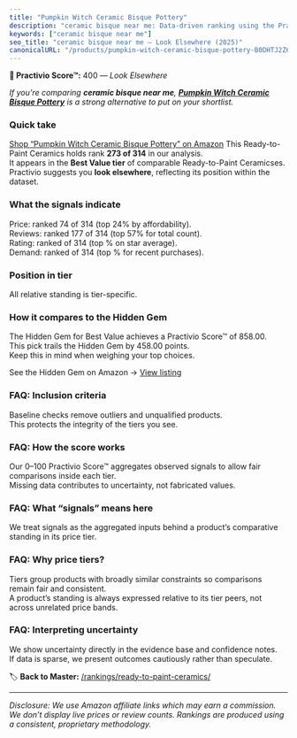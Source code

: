 ```yaml
---
title: "Pumpkin Witch Ceramic Bisque Pottery"
description: "ceramic bisque near me: Data-driven ranking using the Practivio Score™. Positioned by quality, value, demand, findability, momentum."
keywords: ["ceramic bisque near me"]
seo_title: "ceramic bisque near me — Look Elsewhere (2025)"
canonicalURL: "/products/pumpkin-witch-ceramic-bisque-pottery-B0DHTJ2Z6D/"
---
```


**🚫 Practivio Score™:** 400 — _Look Elsewhere_


*If you're comparing **ceramic bisque near me**, **[Pumpkin Witch Ceramic Bisque Pottery](https://www.amazon.com/dp/B0DHTJ2Z6D?tag=practivio-20)** is a strong alternative to put on your shortlist.*
### Quick take
[Shop “Pumpkin Witch Ceramic Bisque Pottery” on Amazon](https://www.amazon.com/dp/B0DHTJ2Z6D?tag=practivio-20)
This Ready-to-Paint Ceramics holds rank **273 of 314** in our analysis.  
It appears in the **Best Value tier** of comparable Ready-to-Paint Ceramicses.  
Practivio suggests you **look elsewhere**, reflecting its position within the dataset.

### What the signals indicate
Price: ranked 74 of 314 (top 24% by affordability).  
Reviews: ranked 177 of 314 (top 57% for total count).  
Rating: ranked  of 314 (top % on star average).  
Demand: ranked  of 314 (top % for recent purchases).

### Position in tier
All relative standing is tier-specific.

### How it compares to the Hidden Gem
The Hidden Gem for Best Value achieves a Practivio Score™ of 858.00.  
This pick trails the Hidden Gem by 458.00 points.  
Keep this in mind when weighing your top choices.  

See the Hidden Gem on Amazon → [View listing](https://www.amazon.com/dp/B075L8LCTG?tag=practivio-20)

### FAQ: Inclusion criteria
Baseline checks remove outliers and unqualified products.  
This protects the integrity of the tiers you see.

### FAQ: How the score works
Our 0–100 Practivio Score™ aggregates observed signals to allow fair comparisons inside each tier.  
Missing data contributes to uncertainty, not fabricated values.

### FAQ: What “signals” means here
We treat signals as the aggregated inputs behind a product’s comparative standing in its price tier.

### FAQ: Why price tiers?
Tiers group products with broadly similar constraints so comparisons remain fair and consistent.  
A product’s standing is always expressed relative to its tier peers, not across unrelated price bands.

### FAQ: Interpreting uncertainty
We show uncertainty directly in the evidence base and confidence notes.  
If data is sparse, we present outcomes cautiously rather than speculate.


🏷️ **Back to Master:** [/rankings/ready-to-paint-ceramics/](/rankings/ready-to-paint-ceramics/)

---
_Disclosure: We use Amazon affiliate links which may earn a commission. We don’t display live prices or review counts. Rankings are produced using a consistent, proprietary methodology._
